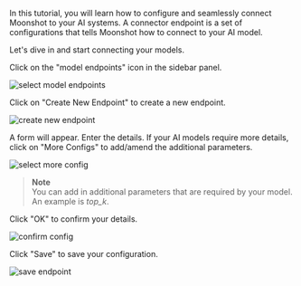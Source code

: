 In this tutorial, you will learn how to configure and seamlessly connect Moonshot to your AI systems. A connector endpoint is a set of configurations that tells Moonshot how to connect to your AI model.

Let's dive in and start connecting your models.

Click on the "model endpoints" icon in the sidebar panel.

![select model endpoints](./res/create_endpoint_1.png)

Click on "Create New Endpoint" to create a new endpoint.

![create new endpoint](./res/create_endpoint_2.png)

A form will appear. Enter the details. If your AI models require more details, click on "More Configs" to add/amend the additional parameters.

![select more config](./res/create_endpoint_3.png)

> **Note**<br>
You can add in additional parameters that are required by your model. An example is *top_k*.

Click "OK" to confirm your details.

![confirm config](./res/create_endpoint_4.png)

Click "Save" to save your configuration.

![save endpoint](./res/create_endpoint_5.png)
